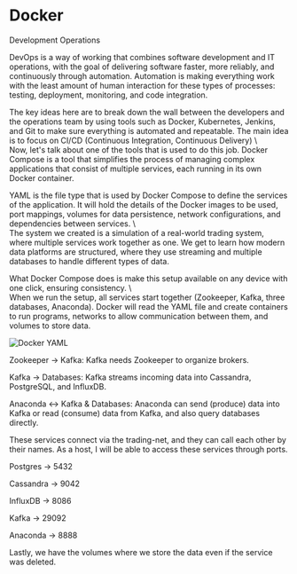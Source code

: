 # Docker
Development Operations

DevOps is a way of working that combines software development and IT operations, with the goal of delivering software faster, more reliably, and continuously through automation.
Automation is making everything work with the least amount of human interaction for these types of processes: testing, deployment, monitoring, and code integration.  

The key ideas here are to break down the wall between the developers and the operations team by using tools such as Docker, Kubernetes, Jenkins, and Git to make sure everything is automated and repeatable. The main idea is to focus on CI/CD (Continuous Integration, Continuous Delivery)
 \\\
Now, let's talk about one of the tools that is used to do this job. Docker Compose is a tool that simplifies the process of managing complex applications that consist of multiple services, each running in its own Docker container.

YAML is the file type that is used by Docker Compose to define the services of the application. It will hold the details of the Docker images to be used, port mappings, volumes for data persistence, network configurations, and dependencies between services.
 \\\
The system we created is a simulation of a real-world trading system, where multiple services work together as one. We get to learn how modern data platforms are  structured, where they use streaming and multiple databases to handle different types of data.

What Docker Compose does is make this setup available on any device with one click, ensuring consistency.
 \\\
When we run the setup, all services start together (Zookeeper, Kafka, three databases, Anaconda). Docker will read the YAML file and create containers to run programs, networks to allow communication between them, and volumes to store data. 

![Docker YAML](https://github.com/user-attachments/assets/174c4cd2-309e-4b09-9ad3-a2f0f74396f6)

Zookeeper → Kafka: Kafka needs Zookeeper to organize brokers.

Kafka → Databases: Kafka streams incoming data into Cassandra, PostgreSQL, and InfluxDB.

Anaconda ↔ Kafka & Databases: Anaconda can send (produce) data into Kafka or read (consume) data from Kafka, and also query databases directly.

These services connect via the trading-net, and they can call each other by their names. As a host, I will be able to access these services through ports.

Postgres → 5432

Cassandra → 9042

InfluxDB → 8086

Kafka → 29092

Anaconda → 8888 

Lastly, we have the volumes where we store the data even if the service was deleted.

